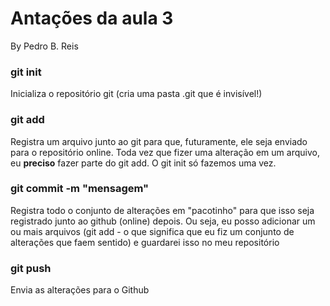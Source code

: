 # Antações da aula 3
By Pedro B. Reis

### git init
Inicializa o repositório git (cria uma pasta .git que é invisível!)

### git add
Registra um arquivo junto ao git para que, futuramente, ele seja enviado para o repositório online. Toda vez que fizer uma alteração em um arquivo, eu **preciso** fazer parte do git add. O git init só fazemos uma vez.


### git commit -m "mensagem"
Registra todo o conjunto de alterações em "pacotinho" para que isso seja registrado junto ao github (online) depois. Ou seja, eu posso adicionar um ou mais arquivos (git add - o que significa que eu fiz um conjunto de alterações que faem sentido) e guardarei isso no meu repositório 

### git push
Envia as alterações para o Github